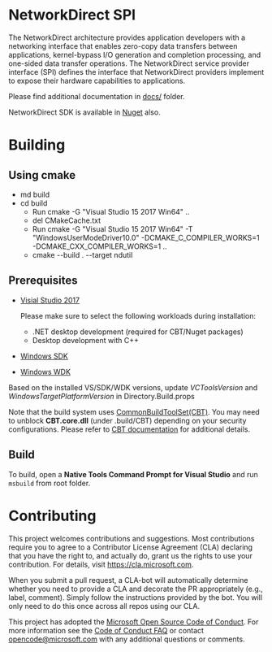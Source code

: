 # NetworkDirect SPI

The NetworkDirect architecture provides application developers with a networking interface that enables zero-copy data transfers between applications, kernel-bypass I/O generation and completion processing, and one-sided data transfer operations. The NetworkDirect service provider interface (SPI) defines the interface that NetworkDirect providers implement to expose their hardware capabilities to applications.

Please find additional documentation in [docs/](./docs) folder.

NetworkDirect SDK is available in [Nuget](https://www.nuget.org/packages/networkdirect) also.

# Building

## Using cmake

- md build
- cd build
  - Run cmake -G "Visual Studio 15 2017 Win64" ..
  - del CMakeCache.txt
  - Run cmake -G "Visual Studio 15 2017 Win64" -T "WindowsUserModeDriver10.0" -DCMAKE_C_COMPILER_WORKS=1 -DCMAKE_CXX_COMPILER_WORKS=1 ..
  - cmake --build . --target ndutil


## Prerequisites

 - [Visial Studio 2017](https://docs.microsoft.com/visualstudio/install/install-visual-studio)

   Please make sure to select the following workloads during installation:
    - .NET desktop development (required for CBT/Nuget packages)
    - Desktop development with C++ 

 - [Windows SDK](https://developer.microsoft.com/windows/downloads/windows-10-sdk)
 - [Windows WDK](https://docs.microsoft.com/windows-hardware/drivers/download-the-wdk)
 
 Based on the installed VS/SDK/WDK versions, update _VCToolsVersion_ and _WindowsTargetPlatformVersion_ in Directory.Build.props
 
 Note that the build system uses [CommonBuildToolSet(CBT)](https://commonbuildtoolset.github.io/). You may need to unblock __CBT.core.dll__ (under .build/CBT) depending on your security configurations. Please refer to [CBT documentation](https://commonbuildtoolset.github.io/#/getting-started) for additional details.


 ## Build
 To build, open a __Native Tools Command Prompt for Visual Studio__ and  run ``msbuild`` from root folder.

# Contributing

This project welcomes contributions and suggestions.  Most contributions require you to agree to a
Contributor License Agreement (CLA) declaring that you have the right to, and actually do, grant us
the rights to use your contribution. For details, visit https://cla.microsoft.com.

When you submit a pull request, a CLA-bot will automatically determine whether you need to provide
a CLA and decorate the PR appropriately (e.g., label, comment). Simply follow the instructions
provided by the bot. You will only need to do this once across all repos using our CLA.

This project has adopted the [Microsoft Open Source Code of Conduct](https://opensource.microsoft.com/codeofconduct/).
For more information see the [Code of Conduct FAQ](https://opensource.microsoft.com/codeofconduct/faq/) or
contact [opencode@microsoft.com](mailto:opencode@microsoft.com) with any additional questions or comments.

